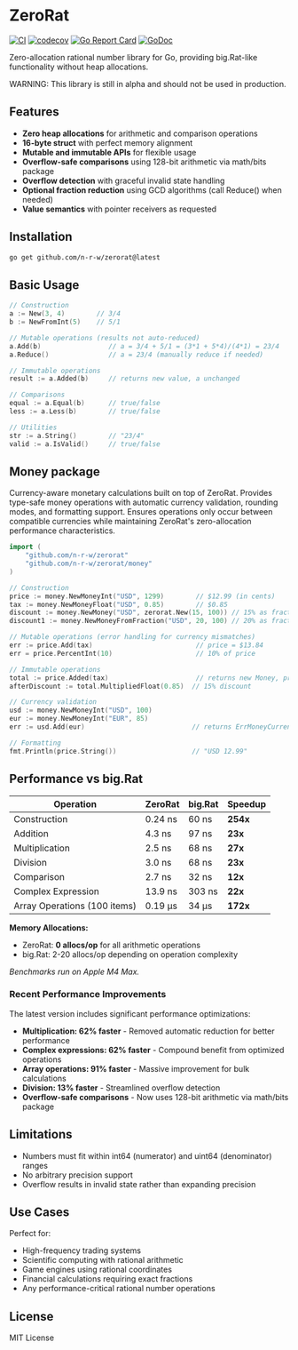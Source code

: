 # ZeroRat

[![CI](https://github.com/n-r-w/zerorat/actions/workflows/ci.yml/badge.svg)](https://github.com/n-r-w/zerorat/actions/workflows/ci.yml)
[![codecov](https://codecov.io/gh/n-r-w/zerorat/branch/main/graph/badge.svg)](https://codecov.io/gh/n-r-w/zerorat)
[![Go Report Card](https://goreportcard.com/badge/github.com/n-r-w/zerorat)](https://goreportcard.com/report/github.com/n-r-w/zerorat)
[![GoDoc](https://pkg.go.dev/badge/github.com/n-r-w/zerorat)](https://pkg.go.dev/github.com/n-r-w/zerorat)

Zero-allocation rational number library for Go, providing big.Rat-like functionality without heap allocations.

WARNING: This library is still in alpha and should not be used in production.

## Features

- **Zero heap allocations** for arithmetic and comparison operations
- **16-byte struct** with perfect memory alignment
- **Mutable and immutable APIs** for flexible usage
- **Overflow-safe comparisons** using 128-bit arithmetic via math/bits package
- **Overflow detection** with graceful invalid state handling
- **Optional fraction reduction** using GCD algorithms (call Reduce() when needed)
- **Value semantics** with pointer receivers as requested

## Installation

```bash
go get github.com/n-r-w/zerorat@latest
```

## Basic Usage

```go
// Construction
a := New(3, 4)        // 3/4
b := NewFromInt(5)    // 5/1

// Mutable operations (results not auto-reduced)
a.Add(b)                 // a = 3/4 + 5/1 = (3*1 + 5*4)/(4*1) = 23/4
a.Reduce()               // a = 23/4 (manually reduce if needed)

// Immutable operations  
result := a.Added(b)     // returns new value, a unchanged

// Comparisons
equal := a.Equal(b)      // true/false
less := a.Less(b)        // true/false

// Utilities
str := a.String()        // "23/4"
valid := a.IsValid()     // true/false
```

## Money package

Currency-aware monetary calculations built on top of ZeroRat. Provides type-safe money operations with automatic currency validation, rounding modes, and formatting support. Ensures operations only occur between compatible currencies while maintaining ZeroRat's zero-allocation performance characteristics.

```go
import (
    "github.com/n-r-w/zerorat"
    "github.com/n-r-w/zerorat/money"
)

// Construction
price := money.NewMoneyInt("USD", 1299)        // $12.99 (in cents)
tax := money.NewMoneyFloat("USD", 0.85)        // $0.85
discount := money.NewMoney("USD", zerorat.New(15, 100)) // 15% as fraction
discount1 := money.NewMoneyFromFraction("USD", 20, 100) // 20% as fraction

// Mutable operations (error handling for currency mismatches)
err := price.Add(tax)                          // price = $13.84
err = price.PercentInt(10)                     // 10% of price

// Immutable operations
total := price.Added(tax)                      // returns new Money, price unchanged
afterDiscount := total.MultipliedFloat(0.85)  // 15% discount

// Currency validation
usd := money.NewMoneyInt("USD", 100)
eur := money.NewMoneyInt("EUR", 85)
err := usd.Add(eur)                           // returns ErrMoneyCurrencyMismatch

// Formatting
fmt.Println(price.String())                   // "USD 12.99"
```

## Performance vs big.Rat

| Operation | ZeroRat | big.Rat | Speedup |
|-----------|---------|---------|---------|
| Construction | 0.24 ns | 60 ns | **254x** |
| Addition | 4.3 ns | 97 ns | **23x** |
| Multiplication | 2.5 ns | 68 ns | **27x** |
| Division | 3.0 ns | 68 ns | **23x** |
| Comparison | 2.7 ns | 32 ns | **12x** |
| Complex Expression | 13.9 ns | 303 ns | **22x** |
| Array Operations (100 items) | 0.19 μs | 34 μs | **172x** |

**Memory Allocations:**
- ZeroRat: **0 allocs/op** for all arithmetic operations
- big.Rat: 2-20 allocs/op depending on operation complexity

*Benchmarks run on Apple M4 Max.*

### Recent Performance Improvements

The latest version includes significant performance optimizations:
- **Multiplication: 62% faster** - Removed automatic reduction for better performance
- **Complex expressions: 62% faster** - Compound benefit from optimized operations
- **Array operations: 91% faster** - Massive improvement for bulk calculations
- **Division: 13% faster** - Streamlined overflow detection
- **Overflow-safe comparisons** - Now uses 128-bit arithmetic via math/bits package

## Limitations

- Numbers must fit within int64 (numerator) and uint64 (denominator) ranges
- No arbitrary precision support
- Overflow results in invalid state rather than expanding precision

## Use Cases

Perfect for:
- High-frequency trading systems
- Scientific computing with rational arithmetic  
- Game engines using rational coordinates
- Financial calculations requiring exact fractions
- Any performance-critical rational number operations

## License

MIT License
